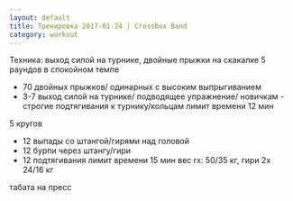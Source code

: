 ```yaml
---
layout: default
title: Тренировка 2017-01-24 | Crossbox Band
category: workout
---
```


Техника: выход силой на турнике, двойные прыжки на скакалке
5 раундов в спокойном темпе
- 70 двойных прыжков/ одинарных с высоким выпрыгиванием
- 3-7 выход силой на турнике/ подводящее упражнение/ новичкам - строгие подтягивания к турнику/кольцам
лимит времени 12 мин

5 кругов
- 12 выпады со штангой/гирями над головой
- 12 бурпи через штангу/гири
- 12 подтягивания 
лимит времени 15 мин
вес rx: 50/35 кг, гири 2х 24/16 кг

табата на пресс